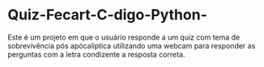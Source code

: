 # Quiz-Fecart-C-digo-Python-
Este é um projeto em que o usuário responde a um quiz com tema de sobrevivência pós apócaliptica utilizando uma webcam para responder as perguntas com a letra condizente a resposta correta.
